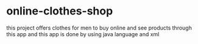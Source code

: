 # online-clothes-shop
this project offers clothes for men to buy online and see products through this app and this app is done by using java language and xml
